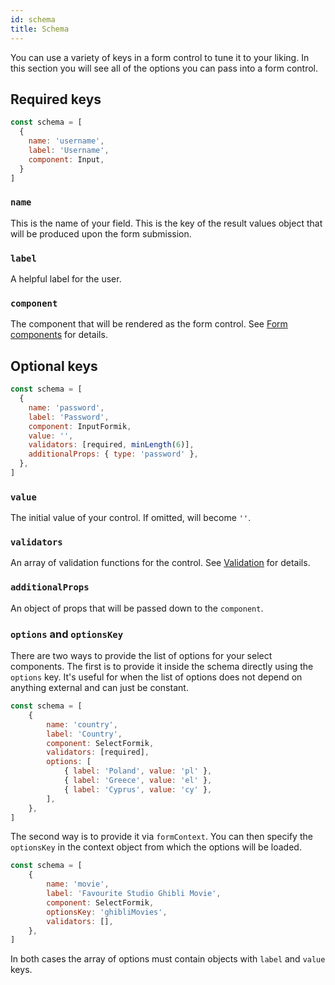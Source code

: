 ```yaml
---
id: schema
title: Schema
---
```


You can use a variety of keys in a form control to tune it to your liking. In this section you will see all of the options you can pass into a form control.

## Required keys

```js
const schema = [
  {
    name: 'username',
    label: 'Username',
    component: Input,
  }
]
```

### `name`

This is the name of your field. This is the key of the result values object that will be produced upon the form submission.

### `label`

A helpful label for the user.

### `component`

The component that will be rendered as the form control. See [Form components](form-components) for details.

## Optional keys

```js {6-8}
const schema = [
  {
    name: 'password',
    label: 'Password',
    component: InputFormik,
    value: '',
    validators: [required, minLength(6)],
    additionalProps: { type: 'password' },
  },
]
```

### `value`

The initial value of your control. If omitted, will become `''`.

### `validators`

An array of validation functions for the control. See [Validation](validation) for details.

### `additionalProps`

An object of props that will be passed down to the `component`.


### `options` and `optionsKey`

There are two ways to provide the list of options for your select components. The first is to provide it inside the schema directly using the `options` key. It's useful for when the list of options does not depend on anything external and can just be constant.

```js {7-11}
const schema = [
	{
		name: 'country',
		label: 'Country',
		component: SelectFormik,
		validators: [required],
		options: [
			{ label: 'Poland', value: 'pl' },
			{ label: 'Greece', value: 'el' },
			{ label: 'Cyprus', value: 'cy' },
		],
	},
]
```

The second way is to provide it via `formContext`. You can then specify the `optionsKey` in the context object from which the options will be loaded.

```js {6}
const schema = [
	{
		name: 'movie',
		label: 'Favourite Studio Ghibli Movie',
		component: SelectFormik,
		optionsKey: 'ghibliMovies',
		validators: [],
	},
]
```

In both cases the array of options must contain objects with `label` and `value` keys.
